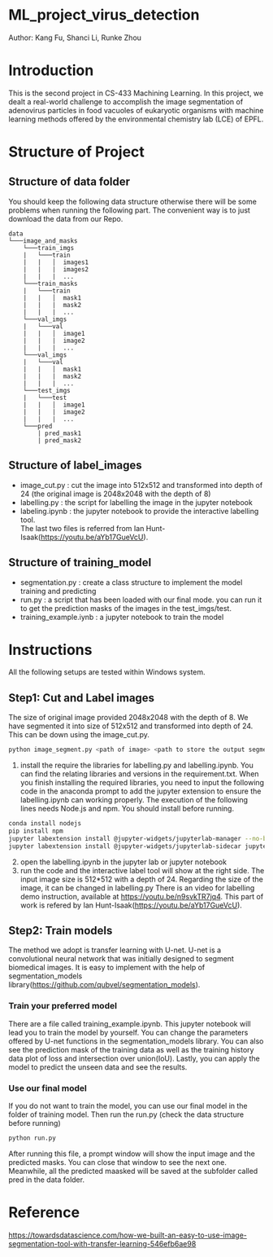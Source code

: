 # ML_project_virus_detection
Author: Kang Fu, Shanci Li, Runke Zhou

# Introduction
This is the second project in CS-433 Machining Learning. In this project, we dealt a real-world challenge to accomplish the image segmentation of adenovirus particles in food vacuoles of eukaryotic organisms with machine learning methods offered by the environmental chemistry lab (LCE) of EPFL.
# Structure of Project
## Structure of data folder
You should keep the following data structure otherwise there will be some problems when running the following part. The convenient way is to just download the data from our Repo.
```
data
└───image_and_masks
    └───train_imgs
    |   └───train
    |   |   │  images1
    |   |   |  images2
    |   |   |  ...
    └───train_masks
    |   └───train
    |   |   │  mask1
    |   |   |  mask2
    |   |   |  ...
    └───val_imgs
    |   └───val
    |   |   │  image1
    |   |   |  image2
    |   |   |  ...
    └───val_imgs
    |   └───val
    |   |   │  mask1
    |   |   |  mask2
    |   |   |  ...
    └───test_imgs
    |   └───test
    |   |   │  image1
    |   |   |  image2
    |   |   |  ...
    └───pred
        | pred_mask1
        | pred_mask2
```
## Structure of label_images
- image_cut.py : cut the image into 512x512 and transformed into depth of 24 (the original image is 2048x2048 with the depth of 8)
- labelling.py : the script for labelling the image in the jupyter notebook
- labeling.ipynb : the jupyter notebook to provide the interactive labelling tool.<br/>
The last two files is referred from Ian Hunt-Isaak(https://youtu.be/aYb17GueVcU).
## Structure of training_model
- segmentation.py : create a class structure to implement the model training and predicting 
- run.py : a script that has been loaded with our final mode. you can run it to get the prediction masks of the images in the test_imgs/test. 
- training_example.iynb : a jupyter notebook to train the model
# Instructions
All the following setups are tested within Windows system.
## Step1: Cut and Label images
The size of original image provided 2048x2048 with the depth of 8. We have segmented it into size of 512x512 and transformed into depth of 24. This can be down using the image_cut.py. 
```bash
python image_segment.py <path of image> <path to store the output segmented image>
```
1. install the require the libraries for labelling.py and labelling.ipynb. You can find the relating libraries and versions in the requirement.txt.
When you finish installing the required libraries, you need to input the following code in the anaconda prompt to add the jupyter extension to ensure the labelling.ipynb can working properly. The execution of the following lines needs Node.js and npm. You should install before running.
```bash
conda install nodejs
pip install npm
jupyter labextension install @jupyter-widgets/jupyterlab-manager --no-build
jupyter labextension install @jupyter-widgets/jupyterlab-sidecar jupyter-matplotlib
```
2. open the labelling.ipynb in the jupyter lab or jupyter notebook
3. run the code and the interactive label tool will show at the right side.
The input image size is 512*512 with a depth of 24. Regarding the size of the image, it can be changed in labelling.py
There is an video for labelling demo instruction, available at https://youtu.be/n9svkTR7jq4. This part of work is refered by Ian Hunt-Isaak(https://youtu.be/aYb17GueVcU).

## Step2: Train models
The method we adopt is transfer learning with U-net. U-net is a convolutional neural network that was initially designed to segment biomedical images. It is easy to implement with the help of segmentation_models library(https://github.com/qubvel/segmentation_models).
### Train your preferred model
There are a file called training_example.ipynb. This jupyter notebook will lead you to train the model by yourself. You can change the parameters offered by U-net functions in the segmentation_models library. You can also see the prediction mask of the training data as well as the training history data plot of loss and  intersection  over  union(IoU). Lastly, you can apply the model to predict the unseen data and see the results.
### Use our final model
If you do not want to train the model, you can use our final model in the folder of training model. Then run the run.py (check the data structure before running)
```bash
python run.py
```
After running this file, a prompt window will show the input image and the predicted masks. You can close that window to see the next one. Meanwhile, all the predicted maasked will be saved at the subfolder called pred in the data folder.
# Reference
https://towardsdatascience.com/how-we-built-an-easy-to-use-image-segmentation-tool-with-transfer-learning-546efb6ae98
